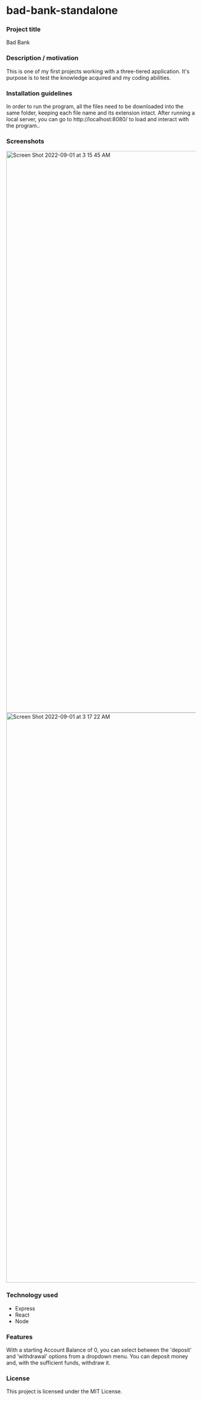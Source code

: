 # bad-bank-standalone

<h3>Project title</h3>
Bad Bank

<h3>Description / motivation</h3>
This is one of my first projects working with a three-tiered application. It's purpose is to test the knowledge acquired and my coding abilities.

<h3>Installation guidelines </h3>
In order to run the program, all the files need to be downloaded into the same folder, keeping each file name and its extension intact. After running a local server, you can go to http://localhost:8080/ to load and interact with the program..

<h3>Screenshots</h3>
<img width="1490" alt="Screen Shot 2022-09-01 at 3 15 45 AM" src="https://user-images.githubusercontent.com/96087439/187866719-01f75b65-8176-4c5a-9060-78e4bbfed2a4.png">
<img width="1512" alt="Screen Shot 2022-09-01 at 3 17 22 AM" src="https://user-images.githubusercontent.com/96087439/187866745-b969152a-0890-42c3-957e-62816cb57447.png">

<h3>Technology used</h3>
<ul>
<li>Express</li>
<li>React</li>
<li>Node</li>
</ul>

<h3>Features</h3>
With a starting Account Balance of 0, you can select between the 'deposit' and 'withdrawal' options from a dropdown menu. You can deposit money and, with the sufficient funds, withdraw it.

<h3>License</h3>
This project is licensed under the MIT License.
